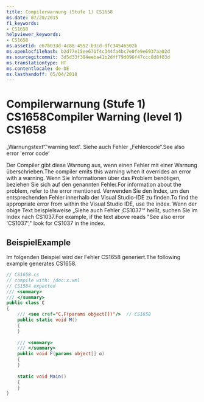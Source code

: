 ```yaml
---
title: Compilerwarnung (Stufe 1) CS1658
ms.date: 07/20/2015
f1_keywords:
- CS1658
helpviewer_keywords:
- CS1658
ms.assetid: e67b033d-4c88-4552-b3cd-dfc34546502b
ms.openlocfilehash: b2d77e15ee671f4c344fa4bc7e0fe9e6937aa02d
ms.sourcegitcommit: 3d5d33f384eeba41b2dff79d096f47ccc8d8f03d
ms.translationtype: HT
ms.contentlocale: de-DE
ms.lasthandoff: 05/04/2018
---
```

# <a name="compiler-warning-level-1-cs1658"></a><span data-ttu-id="9c133-102">Compilerwarnung (Stufe 1) CS1658</span><span class="sxs-lookup"><span data-stu-id="9c133-102">Compiler Warning (level 1) CS1658</span></span>
<span data-ttu-id="9c133-103">„Warnungstext“.</span><span class="sxs-lookup"><span data-stu-id="9c133-103">'warning text'.</span></span> <span data-ttu-id="9c133-104">Siehe auch Fehler „Fehlercode“.</span><span class="sxs-lookup"><span data-stu-id="9c133-104">See also error 'error code'</span></span>  
  
 <span data-ttu-id="9c133-105">Der Compiler gibt diese Warnung aus, wenn einen Fehler mit einer Warnung überschrieben.</span><span class="sxs-lookup"><span data-stu-id="9c133-105">The compiler emits this warning when it overrides an error with a warning.</span></span> <span data-ttu-id="9c133-106">Wenn Sie Informationen über das Problem benötigen, beziehen Sie sich auf den genannten Fehler.</span><span class="sxs-lookup"><span data-stu-id="9c133-106">For information about the problem, refer to the error mentioned.</span></span> <span data-ttu-id="9c133-107">Verwenden Sie den Index, um den entsprechenden Fehler innerhalb der Visual Studio-IDE zu finden.</span><span class="sxs-lookup"><span data-stu-id="9c133-107">To find the appropriate error from within the Visual Studio IDE, use the index.</span></span> <span data-ttu-id="9c133-108">Wenn der obige Text beispielsweise „Siehe auch Fehler ‚CS1037‘“ heißt, suchen Sie im Index nach CS1037.</span><span class="sxs-lookup"><span data-stu-id="9c133-108">For example, if the text above reads "See also error 'CS1037'," look for CS1037 in the index.</span></span>  
  
## <a name="example"></a><span data-ttu-id="9c133-109">Beispiel</span><span class="sxs-lookup"><span data-stu-id="9c133-109">Example</span></span>  
 <span data-ttu-id="9c133-110">Im folgenden Beispiel wird der Fehler CS1658 generiert.</span><span class="sxs-lookup"><span data-stu-id="9c133-110">The following example generates CS1658.</span></span>  
  
```csharp  
// CS1658.cs  
// compile with: /doc:x.xml  
// CS1584 expected  
/// <summary>  
/// </summary>  
public class C  
{  
    /// <see cref="C.F(params object[])"/>  // CS1658  
    public static void M()  
    {  
    }  
  
    /// <summary>  
    /// </summary>  
    public void F(params object[] o)  
    {  
    }  
  
    static void Main()  
    {  
    }  
}  
```
